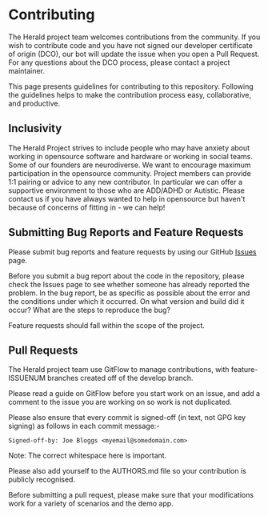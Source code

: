 # Contributing

The Herald project team welcomes contributions from the community. If you wish to contribute code and you have not signed our developer certificate of origin (DCO), our bot will update the issue when you open a Pull Request. For any questions about the DCO process, please contact a project maintainer.

This page presents guidelines for contributing to this repository. Following the guidelines helps to make the contribution process easy, collaborative, and productive. 

## Inclusivity

The Herald Project strives to include people who may have anxiety about working in opensource
software and hardware or working in social teams. Some of our founders are neurodiverse. We
want to encourage maximum participation in the opensource community. Project members can provide
1:1 pairing or advice to any new contributor. In particular we can offer a supportive environment
to those who are ADD/ADHD or Autistic. Please contact us if you have always wanted to help in
opensource but haven't because of concerns of fitting in - we can help!

## Submitting Bug Reports and Feature Requests

Please submit bug reports and feature requests by using our GitHub [Issues](https://github.com/theheraldproject/herald-for-android/issues) page.

Before you submit a bug report about the code in the repository, please check the Issues page to see whether someone has already reported the problem. In the bug report, be as specific as possible about the error and the conditions under which it occurred. On what version and build did it occur? What are the steps to reproduce the bug? 

Feature requests should fall within the scope of the project.

## Pull Requests

The Herald project team use GitFlow to manage contributions, with feature-ISSUENUM
branches created off of the develop branch.

Please read a guide on GitFlow before you start work on an issue, and add a comment
to the issue you are working on so work is not duplicated.

Please also ensure that every commit is signed-off (in text, not GPG key signing) as follows in each commit message:-

`Signed-off-by: Joe Bloggs <myemail@somedomain.com>`

Note: The correct whitespace here is important.

Please also add yourself to the AUTHORS.md file so your contribution is publicly recognised.

Before submitting a pull request, please make sure that your modifications work for a variety of scenarios and the demo app.
